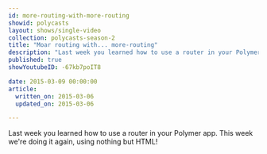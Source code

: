 ```yaml
---
id: more-routing-with-more-routing
showid: polycasts
layout: shows/single-video
collection: polycasts-season-2
title: "Moar routing with... more-routing"
description: "Last week you learned how to use a router in your Polymer app. This week we're doing it again, using nothing but HTML!"
published: true
showYoutubeID: -67kb7poIT8

date: 2015-03-09 00:00:00
article:
  written_on: 2015-03-06
  updated_on: 2015-03-06

---
```


Last week you learned how to use a router in your Polymer app. This week we're doing it again, using nothing but HTML!
